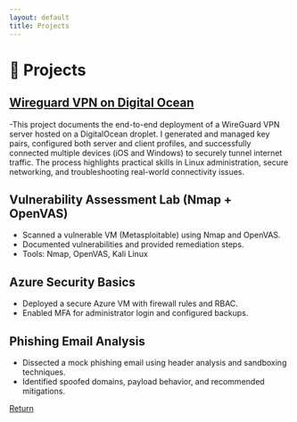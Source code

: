 ```yaml
---
layout: default
title: Projects
---
```


# 🔧 Projects

## [Wireguard VPN on Digital Ocean](writeups/vpn-project.md)
-This project documents the end-to-end deployment of a WireGuard VPN server hosted on a DigitalOcean droplet. I generated and managed key pairs, configured both server and client profiles, and successfully connected multiple devices (iOS and Windows) to securely tunnel internet traffic. The process highlights practical skills in Linux administration, secure networking, and troubleshooting real-world connectivity issues.

## Vulnerability Assessment Lab (Nmap + OpenVAS)
- Scanned a vulnerable VM (Metasploitable) using Nmap and OpenVAS.
- Documented vulnerabilities and provided remediation steps.
- Tools: Nmap, OpenVAS, Kali Linux

## Azure Security Basics
- Deployed a secure Azure VM with firewall rules and RBAC.
- Enabled MFA for administrator login and configured backups.

## Phishing Email Analysis
- Dissected a mock phishing email using header analysis and sandboxing techniques.
- Identified spoofed domains, payload behavior, and recommended mitigations.


[Return](index.md)
